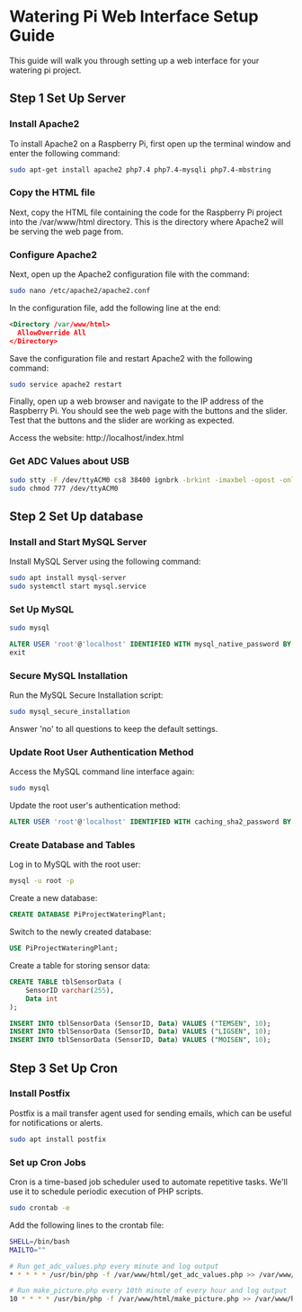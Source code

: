 # Watering Pi Web Interface Setup Guide

This guide will walk you through setting up a web interface for your watering pi project.

## Step 1 Set Up Server

### Install Apache2

To install Apache2 on a Raspberry Pi, first open up the terminal window and enter the following command:

```bash
sudo apt-get install apache2 php7.4 php7.4-mysqli php7.4-mbstring
```

### Copy the HTML file
Next, copy the HTML file containing the code for the Raspberry Pi project into the /var/www/html directory. This is the directory where Apache2 will be serving the web page from.

### Configure Apache2
Next, open up the Apache2 configuration file with the command:
```bash
sudo nano /etc/apache2/apache2.conf
```
In the configuration file, add the following line at the end:
```xml
<Directory /var/www/html> 
  AllowOverride All
</Directory>
```
Save the configuration file and restart Apache2 with the following command:
```bash
sudo service apache2 restart
```
Finally, open up a web browser and navigate to the IP address of the Raspberry Pi. You should see the web page with the buttons and the slider. Test that the buttons and the slider are working as expected.

Access the website: http://localhost/index.html

### Get ADC Values about USB
```bash
sudo stty -F /dev/ttyACM0 cs8 38400 ignbrk -brkint -imaxbel -opost -onlcr -isig -icanon -iexten -echo -echoe -echok -echoctl -echoke noflsh -ixon -crtscts
sudo chmod 777 /dev/ttyACM0
```

## Step 2 Set Up database

### Install and Start MySQL Server

Install MySQL Server using the following command:

```bash
sudo apt install mysql-server
sudo systemctl start mysql.service
````
### Set Up MySQL

```bash
sudo mysql
```
```sql
ALTER USER 'root'@'localhost' IDENTIFIED WITH mysql_native_password BY 'teamb';
exit
```
### Secure MySQL Installation
Run the MySQL Secure Installation script:
```bash
sudo mysql_secure_installation
```
Answer 'no' to all questions to keep the default settings.

### Update Root User Authentication Method
Access the MySQL command line interface again:
```bash
sudo mysql
```
Update the root user's authentication method:
```sql
ALTER USER 'root'@'localhost' IDENTIFIED WITH caching_sha2_password BY 'teamb';
```

### Create Database and Tables
Log in to MySQL with the root user:
```bash
mysql -u root -p
```
Create a new database:
```sql
CREATE DATABASE PiProjectWateringPlant;
```
Switch to the newly created database:
```sql
USE PiProjectWateringPlant;
```
Create a table for storing sensor data:
```sql
CREATE TABLE tblSensorData (
    SensorID varchar(255),
    Data int
);

INSERT INTO tblSensorData (SensorID, Data) VALUES ("TEMSEN", 10);
INSERT INTO tblSensorData (SensorID, Data) VALUES ("LIGSEN", 10);
INSERT INTO tblSensorData (SensorID, Data) VALUES ("MOISEN", 10);
```

## Step 3 Set Up Cron

### Install Postfix

Postfix is a mail transfer agent used for sending emails, which can be useful for notifications or alerts.

```bash
sudo apt install postfix
```

### Set up Cron Jobs
Cron is a time-based job scheduler used to automate repetitive tasks. We'll use it to schedule periodic execution of PHP scripts.

```bash
sudo crontab -e
```

Add the following lines to the crontab file:

```bash
SHELL=/bin/bash
MAILTO=""

# Run get_adc_values.php every minute and log output
* * * * * /usr/bin/php -f /var/www/html/get_adc_values.php >> /var/www/html/get_values.log 2>&1

# Run make_picture.php every 10th minute of every hour and log output
10 * * * * /usr/bin/php -f /var/www/html/make_picture.php >> /var/www/html/take_photos.log 2>&1
```

